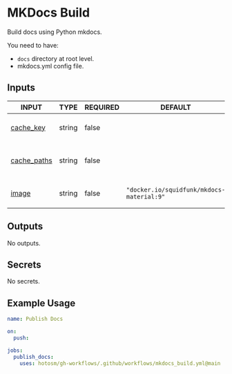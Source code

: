 # MKDocs Build

Build docs using Python mkdocs.

You need to have:

- `docs` directory at root level.
- mkdocs.yml config file.

## Inputs

<!-- AUTO-DOC-INPUT:START - Do not remove or modify this section -->

| INPUT                                                             | TYPE   | REQUIRED | DEFAULT                                   | DESCRIPTION                                           |
| ----------------------------------------------------------------- | ------ | -------- | ----------------------------------------- | ----------------------------------------------------- |
| <a name="input_cache_key"></a>[cache_key](#input_cache_key)       | string | false    |                                           | The cache key to receive <br>from a previous job.     |
| <a name="input_cache_paths"></a>[cache_paths](#input_cache_paths) | string | false    |                                           | The paths to cache for <br>preceeding/following jobs. |
| <a name="input_image"></a>[image](#input_image)                   | string | false    | `"docker.io/squidfunk/mkdocs-material:9"` | Override the image to build <br>mkdocs.               |

<!-- AUTO-DOC-INPUT:END -->

## Outputs

<!-- AUTO-DOC-OUTPUT:START - Do not remove or modify this section -->

No outputs.

<!-- AUTO-DOC-OUTPUT:END -->

## Secrets

<!-- AUTO-DOC-SECRETS:START - Do not remove or modify this section -->

No secrets.

<!-- AUTO-DOC-SECRETS:END -->

## Example Usage

```yaml
name: Publish Docs

on:
  push:

jobs:
  publish_docs:
    uses: hotosm/gh-workflows/.github/workflows/mkdocs_build.yml@main
```
